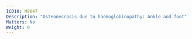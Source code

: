 ```yaml
---
ICD10: M9047
Description: "Osteonecrosis due to haemoglobinopathy: Ankle and foot"
Matters: No
Weight: 0
---
```


